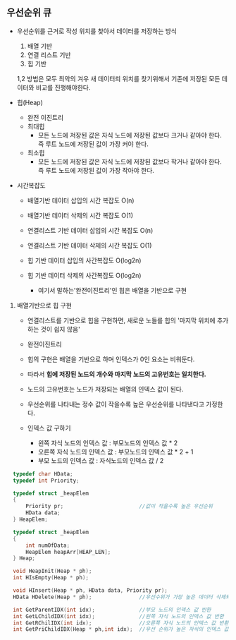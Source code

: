 ## 우선순위 큐
- 우선순위를 근거로 작성 위치를 찾아서 데이터를 저장하는 방식
    1. 배열 기반
    2. 연결 리스트 기반
    3. 힙 기반

    1,2 방법은 모두 최악의 겨우 새 데이터릐 위치를 찾기위해서 기존에 저장된 모든 데이터와 비교를 진행해야한다.


- 힙(Heap)
    - 완전 이진트리
    - 최대힙
        - 모든 노드에 저장된 값은 자식 노드에 저장된 값보다 크거나 같아야 한다.
        즉 루트 노드에 저장된 값이 가장 커야 한다.
    - 최소힙
        - 모든 노드에 저장된 값은 자식 노드에 저장된 값보다 작거나 같아야 한다.
        즉 루트 노드에 저장된 값이 가장 작아야 한다.

- 시간복잡도
    - 배열기반 데이터 삽입의 시간 복잡도 O(n)
    - 배열기반 데이터 삭제의 시간 복잡도 O(1)

    - 연결리스트 기반 데이터 삽입의 시간 복잡도 O(n)
    - 연결리스트 기반 데이터 삭제의 시간 복잡도 O(1)

    - 힙 기반 데이터 삽입의 사간복잡도 O(log2n)
    - 힙 기반 데이터 삭제의 사간복잡도 O(log2n)
        - 여기서 말하는'완전이진트리'인 힙은 배열을 기반으로 구현

1. 배열기반으로 힙 구현
    - 연결리스트를 기반으로 힙을 구현하면, 새로운 노들를 힙의 '마지막 위치에 추가하는 것이 쉽지 않음'

    - 완전이진트리
    - 힙의 구현은 배열을 기반으로 하며 인덱스가 0인 요소는 비워둔다.
    - 따라서 **힙에 저장된 노드의 개수와 마지막 노드의 고유번호는 일치한다.**
    - 노드의 고유번호는 노드가 저장되는 배열의 인덱스 값이 된다.
    - 우선순위를 나타내는 정수 값이 작을수록 높은 우선순위를 나타낸다고 가정한다.

    - 인덱스 값 구하기
        - 왼쪽 자식 노드의 인덱스 값 : 부모노드의 인덱스 값 * 2
        - 오른쪽 자식 노드의 인덱스 값 : 부모노드의 인덱스 값 * 2 + 1
        - 부모 노드의 인덱스 값 : 자식노드의 인덱스 값 / 2
  ```  C
    typedef char HData;
    typedef int Priority;

    typedef struct _heapElem
    {
        Priority pr;                        //값이 작을수록 높은 우선순위
        HData data;
    } HeapElem;

    typedef struct _heapElem
    {
        int numOfData;
        HeapElem heapArr[HEAP_LEN];
    } Heap;

    void HeapInit(Heap * ph);
    int HIsEmpty(Heap * ph);

    void HInsert(Heap * ph, HData data, Priority pr);
    HData HDelete(Heap * ph);               //우선수위가 가장 높은 데이터 삭제되도록 정의

    int GetParentIDX(int idx);              //부모 노드의 인덱스 값 반환
    int GetLChildIDX(int idx);              //왼쪽 자식 노드의 인덱스 값 반환
    int GetRChilIDX(int idx);               //오른쪽 자식 노드의 인덱스 값 반환
    int GetPriChildIDX(Heap * ph,int idx);  //우선 순위가 높은 자식의 인덱스 값 반환
```


